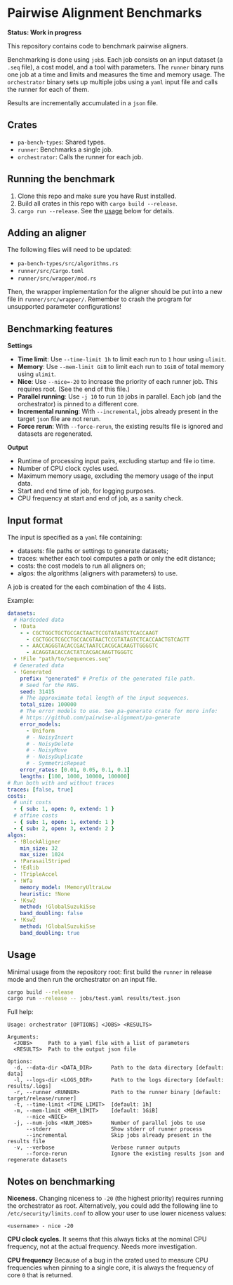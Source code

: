 # Pairwise Alignment Benchmarks

**Status: Work in progress**

This repository contains code to benchmark pairwise aligners.

Benchmarking is done using `job`s. Each job consists on an input dataset (a
`.seq` file), a cost model, and a tool with parameters. The `runner` binary runs one
job at a time and limits and measures the time and memory usage. The
`orchestrator` binary sets up multiple jobs using a `yaml` input file and calls the runner for each of them.

Results are incrementally accumulated in a `json` file.

## Crates

- `pa-bench-types`: Shared types.
- `runner`: Benchmarks a single job.
- `orchestrator`: Calls the runner for each job.

## Running the benchmark

1. Clone this repo and make sure you have Rust installed.
2. Build all crates in this repo with `cargo build --release`.
3. `cargo run --release`. See the [usage](#usage) below for details.

## Adding an aligner

The following files will need to be updated:

- `pa-bench-types/src/algorithms.rs`
- `runner/src/Cargo.toml`
- `runner/src/wrapper/mod.rs`

Then, the wrapper implementation for the aligner should be put into a new file
in `runner/src/wrapper/`. Remember to crash the program for unsupported parameter
configurations!

## Benchmarking features

**Settings**

- **Time limit**: Use `--time-limit 1h` to limit each run to `1` hour using `ulimit`.
- **Memory**: Use `--mem-limit GiB` to limit each run to `1GiB` of total memory using `ulimit`.
- **Nice**: Use `--nice=-20` to increase the priority of each runner job. This
  requires root. (See the end of this file.)
- **Parallel running**: Use `-j 10` to run `10` jobs in parallel. Each job (and
  the orchestrator) is pinned to a different core.
- **Incremental running**: With `--incremental`, jobs already present
  in the target `json` file are not rerun.
- **Force rerun**: With `--force-rerun`, the existing results file is ignored
  and datasets are regenerated.

**Output**

- Runtime of processing input pairs, excluding startup and file io time.
- Number of CPU clock cycles used.
- Maximum memory usage, excluding the memory usage of the input data.
- Start and end time of job, for logging purposes.
- CPU frequency at start and end of job, as a sanity check.

## Input format

The input is specified as a `yaml` file containing:

- datasets: file paths or settings to generate datasets;
- traces: whether each tool computes a path or only the edit distance;
- costs: the cost models to run all aligners on;
- algos: the algorithms (aligners with parameters) to use.

A job is created for the each combination of the 4 lists.

Example:

```yaml
datasets:
  # Hardcoded data
  - !Data
    - - CGCTGGCTGCTGCCACTAACTCCGTATAGTCTCACCAAGT
      - CGCTGGCTCGCCTGCCACGTAACTCCGTATAGTCTCACCAACTGTCAGTT
    - - AACCAGGGTACACCGACTAATCCACGCACAAGTTGGGGTC
      - ACAGGTACACCACTATCACGACAAGTTGGGTC
  - !File "path/to/sequences.seq"
  # Generated data
  - !Generated
    prefix: "generated" # Prefix of the generated file path.
    # Seed for the RNG.
    seed: 31415
    # The approximate total length of the input sequences.
    total_size: 100000
    # The error models to use. See pa-generate crate for more info:
    # https://github.com/pairwise-alignment/pa-generate
    error_models:
      - Uniform
      # - NoisyInsert
      # - NoisyDelete
      # - NoisyMove
      # - NoisyDuplicate
      # - SymmetricRepeat
    error_rates: [0.01, 0.05, 0.1, 0.1]
    lengths: [100, 1000, 10000, 100000]
# Run both with and without traces
traces: [false, true]
costs:
  # unit costs
  - { sub: 1, open: 0, extend: 1 }
  # affine costs
  - { sub: 1, open: 1, extend: 1 }
  - { sub: 2, open: 3, extend: 2 }
algos:
  - !BlockAligner
    min_size: 32
    max_size: 1024
  - !ParasailStriped
  - !Edlib
  - !TripleAccel
  - !Wfa
    memory_model: !MemoryUltraLow
    heuristic: !None
  - !Ksw2
    method: !GlobalSuzukiSse
    band_doubling: false
  - !Ksw2
    method: !GlobalSuzukiSse
    band_doubling: true
```

## Usage

Minimal usage from the repository root: first build the `runner` in release mode
and then run the orchestrator on an input file.

```sh
cargo build --release
cargo run --release -- jobs/test.yaml results/test.json
```

Full help:

```text
Usage: orchestrator [OPTIONS] <JOBS> <RESULTS>

Arguments:
  <JOBS>     Path to a yaml file with a list of parameters
  <RESULTS>  Path to the output json file

Options:
  -d, --data-dir <DATA_DIR>      Path to the data directory [default: data]
  -l, --logs-dir <LOGS_DIR>      Path to the logs directory [default: results/.logs]
  -r, --runner <RUNNER>          Path to the runner binary [default: target/release/runner]
  -t, --time-limit <TIME_LIMIT>  [default: 1h]
  -m, --mem-limit <MEM_LIMIT>    [default: 1GiB]
      --nice <NICE>
  -j, --num-jobs <NUM_JOBS>      Number of parallel jobs to use
      --stderr                   Show stderr of runner process
      --incremental              Skip jobs already present in the results file
  -v, --verbose                  Verbose runner outputs
      --force-rerun              Ignore the existing results json and regenerate datasets
```

## Notes on benchmarking

**Niceness.**
Changing niceness to `-20` (the highest priority) requires running the
orchestrator as root. Alternatively, you could add the following line to
`/etc/security/limits.conf` to allow your user to use lower niceness values:

```text
<username> - nice -20
```

**CPU clock cycles.**
It seems that this always ticks at the nominal CPU frequency, not at the actual
frequency. Needs more investigation.

**CPU frequency**
Because of a bug in the crated used to measure CPU frequencies when pinning to a
single core, it is always the frequency of core `0` that is returned.
